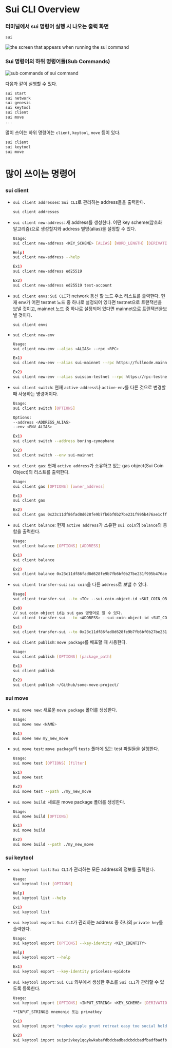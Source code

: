 # Sui CLI Overview

### 터미널에서 sui 명령어 실행 시 나오는 출력 화면

```bash
sui
```

![the screen that appears when running the sui command ](/images/sui-command-output.png)

### Sui 명령어의 하위 명령어들(Sub Commands)

![sub commands of sui command](/images/sub-commands-of-sui.png)

다음과 같이 실행할 수 있다.

```bash
sui start
sui network
sui genesis
sui keytool
sui client
sui move
...
```

많이 쓰이는 하위 명령어는 `client`, `keytool`, `move` 등이 있다.

```bash
sui client
sui keytool
sui move
```

# 많이 쓰이는 명령어

### sui client

- `sui client addresses`: `Sui CLI`로 관리하는 address들을 출력한다.
  ```bash
  sui client addresses
  ```
- `sui client new-address`: 새 address를 생성한다. 어떤 key scheme(암호화 알고리즘)으로 생성할지와 address 별명(alias)을 설정할 수 있다.

  ```bash
  Usage:
  sui client new-address <KEY_SCHEME> [ALIAS] [WORD_LENGTH] [DERIVATION_PATH]

  Help)
  sui client new-address --help

  Ex1)
  sui client new-address ed25519

  Ex2)
  sui client new-address ed25519 test-account
  ```

- `sui client envs`: `Sui CLI`가 network 통신 할 노드 주소 리스트를 출력한다. 현재 env가 어떤 testnet 노드 중 하나로 설정되어 있다면 testnet으로 트랜잭션을 보낼 것이고, mainnet 노드 중 하나로 설정되어 있다면 mainnet으로 트랜잭션을보낼 것이다.
  ```bash
  sui client envs
  ```
- `sui client new-env`

  ```bash
  Usage:
  sui client new-env --alias <ALIAS> --rpc <RPC>

  Ex1)
  sui client new-env --alias sui-mainnet --rpc https://fullnode.mainnet.sui.io:443

  Ex2)
  sui client new-env --alias suiscan-testnet --rpc https://rpc-testnet.suiscan.xyz:443
  ```

- `sui client switch`: 현재 `active-address`나 `active-env`를 다른 것으로 변경할 때 사용하는 명령어이다.

  ```bash
  Usage:
  sui client switch [OPTIONS]

  Options:
  --address <ADDRESS_ALIAS>
  --env <ENV_ALIAS>

  Ex1)
  sui client switch --address boring-cymophane

  Ex2)
  sui client switch --env sui-mainnet
  ```

- `sui client gas`: 현재 `active address`가 소유하고 있는 gas object(Sui Coin Object)의 리스트를 출력한다.

  ```bash
  Usage:
  sui client gas [OPTIONS] [owner_address]

  Ex1)
  sui client gas

  Ex2)
  sui client gas 0x23c11df86fad8d628fe9b7fb6bf0b27be231f995b476ae1cff2a227575e96fad
  ```

- `sui client balance`: 현재 `active address`가 소유한 `sui coin`의 `balance`의 총 합을 출력한다.

  ```bash
  Usage:
  sui client balance [OPTIONS] [ADDRESS]

  Ex1)
  sui client balance

  Ex2)
  sui client balance 0x23c11df86fad8d628fe9b7fb6bf0b27be231f995b476ae1cff2a227575e96fad
  ```

- `sui client transfer-sui`: `sui coin`을 다른 `address`로 보낼 수 있다.

  ```bash
  Usage)
  sui client transfer-sui --to <TO> --sui-coin-object-id <SUI_COIN_OBJECT_ID>

  Ex0)
  // sui coin object id는 sui gas 명령어로 알 수 있다.
  sui client transfer-sui --to <ADDRESS> --sui-coin-object-id <SUI_COIN_OBJECT_ID> --amount <AMOUNT> --gas-budget <GAS_BUDGET_AMOUNT>

  Ex1)
  sui client transfer-sui --to 0x23c11df86fad8d628fe9b7fb6bf0b27be231f995b476ae1cff2a227575e96fad --sui-coin-object-id 0x3b5b7f0d576d3843438ecb163d3fbc2f3531f90e2c5400e38234e586d84f181f --amount 100000 --gas-budget 10000000
  ```

- `sui client publish`: `move package`를 배포할 때 사용한다.

  ```bash
  Usage:
  sui client publish [OPTIONS] [package_path]

  Ex1)
  sui client publish

  Ex2)
  sui client publish ~/Github/some-move-project/

  ```

### sui move

- `sui move new`: 새로운 `move package` 폴더를 생성한다.

  ```bash
  Usage:
  sui move new <NAME>

  Ex1)
  sui move new my_new_move
  ```

- `sui move test`: `move package`의 `tests` 폴더에 있는 test 파일들을 실행한다.

  ```bash
  Usage:
  sui move test [OPTIONS] [filter]

  Ex1)
  sui move test

  Ex2)
  sui move test --path ./my_new_move
  ```

- `sui move build`: 새로운 move package 폴더를 생성한다.

  ```bash
  Usage:
  sui move build [OPTIONS]

  Ex1)
  sui move build

  Ex2)
  sui move build --path ./my_new_move
  ```

### sui keytool

- `sui keytool list`: `Sui CLI`가 관리하는 모든 address의 정보를 출력한다.

  ```bash
  Usage:
  sui keytool list [OPTIONS]

  Help)
  sui keytool list --help

  Ex1)
  sui keytool list
  ```

- `sui keytool export`: `Sui CLI`가 관리하는 address 중 하나의 `private key`를 출력한다.

  ```bash
  Usage:
  sui keytool export [OPTIONS] --key-identity <KEY_IDENTITY>

  Help)
  sui keytool export --help

  Ex1)
  sui keytool export --key-identity priceless-epidote
  ```

- `sui keytool import`: `Sui CLI` 외부에서 생성한 주소를 `Sui CLI`가 관리할 수 있도록 등록한다.

  ```bash
  Usage:
  sui keytool import [OPTIONS] <INPUT_STRING> <KEY_SCHEME> [DERIVATION_PATH]

  **INPUT_STRING은 mnemonic 또는 privatkey

  Ex1)
  sui keytool import "nephew apple grunt retreat easy toe social hold green flight rug banana" ed25519

  Ex2)
  sui keytool import suiprivkey1qqykwkabafdbdcbadbadcbdcbadfbadfbadfbadfbadfb ed25519

  ```

